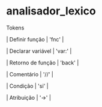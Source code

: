# analisador_lexico

Tokens

| Definir função     | 'fnc' |

| Declarar variável  | 'var:' |

| Retorno de função  | 'back' |

| Comentário         | '//' |

| Condição           | 'si' |

| Atribuição         | '->' |
